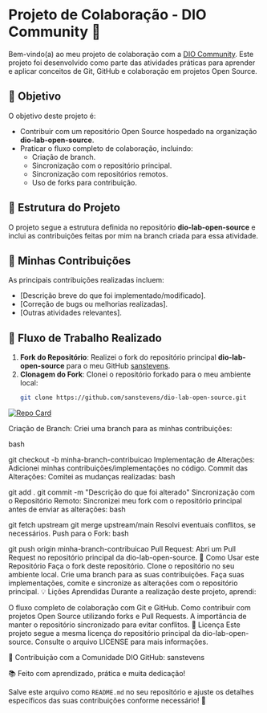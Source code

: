 # Projeto de Colaboração - DIO Community 🚀

Bem-vindo(a) ao meu projeto de colaboração com a [DIO Community](https://github.com/digitalinnovationone/dio-lab-open-source). Este projeto foi desenvolvido como parte das atividades práticas para aprender e aplicar conceitos de Git, GitHub e colaboração em projetos Open Source.

## 📝 Objetivo

O objetivo deste projeto é:
- Contribuir com um repositório Open Source hospedado na organização **dio-lab-open-source**.
- Praticar o fluxo completo de colaboração, incluindo:
  - Criação de branch.
  - Sincronização com o repositório principal.
  - Sincronização com repositórios remotos.
  - Uso de forks para contribuição.

## 📂 Estrutura do Projeto

O projeto segue a estrutura definida no repositório **dio-lab-open-source** e inclui as contribuições feitas por mim na branch criada para essa atividade.

## 🌟 Minhas Contribuições

As principais contribuições realizadas incluem:
- [Descrição breve do que foi implementado/modificado].
- [Correção de bugs ou melhorias realizadas].
- [Outras atividades relevantes].

## 🔧 Fluxo de Trabalho Realizado

1. **Fork do Repositório**: Realizei o fork do repositório principal **dio-lab-open-source** para o meu GitHub [sanstevens](https://github.com/sanstevens).
2. **Clonagem do Fork**: Clonei o repositório forkado para o meu ambiente local:
   ```bash
   git clone https://github.com/sanstevens/dio-lab-open-source.git


[![Repo Card](https://github-readme-stats.vercel.app/api/pin/?username=sanstevens&repo=dio-lab-open-source&bg_color=000&border_color=30A3DC&show_icons=true&icon_color=30A3DC&title_color=E94D5F&text_color=FFF)](https://github.com/SanStevens/dio-lab-open-source)



Criação de Branch: Criei uma branch para as minhas contribuições:

bash

git checkout -b minha-branch-contribuicao
Implementação de Alterações: Adicionei minhas contribuições/implementações no código.
Commit das Alterações: Comitei as mudanças realizadas:
bash

git add .
git commit -m "Descrição do que foi alterado"
Sincronização com o Repositório Remoto:
Sincronizei meu fork com o repositório principal antes de enviar as alterações:
bash

git fetch upstream
git merge upstream/main
Resolvi eventuais conflitos, se necessários.
Push para o Fork:
bash


git push origin minha-branch-contribuicao
Pull Request: Abri um Pull Request no repositório principal da dio-lab-open-source.
🚀 Como Usar este Repositório
Faça o fork deste repositório.
Clone o repositório no seu ambiente local.
Crie uma branch para as suas contribuições.
Faça suas implementações, comite e sincronize as alterações com o repositório principal.
💡 Lições Aprendidas
Durante a realização deste projeto, aprendi:

O fluxo completo de colaboração com Git e GitHub.
Como contribuir com projetos Open Source utilizando forks e Pull Requests.
A importância de manter o repositório sincronizado para evitar conflitos.
📜 Licença
Este projeto segue a mesma licença do repositório principal da dio-lab-open-source. Consulte o arquivo LICENSE para mais informações.

🤝 Contribuição com a Comunidade DIO
GitHub: sanstevens

📚 Feito com aprendizado, prática e muita dedicação!



Salve este arquivo como `README.md` no seu repositório e ajuste os detalhes específicos das suas contribuições conforme necessário! 🚀

